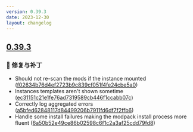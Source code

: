 ```yaml
---
version: 0.39.3
date: 2023-12-30
layout: changelog
---
```

## [0.39.3](#0.39.3)
### 🐛 修复与补丁

- Should not re-scan the mods if the instance mounted ([f02634b76d4ef2723b9c839cf051f4fe24cbe5a0](https://github.com/Voxelum/x-minecraft-launcher/commit/f02634b76d4ef2723b9c839cf051f4fe24cbe5a0))
- Instances templates aren't shown sometime ([ec31151c21e1fe76ad7319589cb446f1ccabb07c](https://github.com/Voxelum/x-minecraft-launcher/commit/ec31151c21e1fe76ad7319589cb446f1ccabb07c))
- Correctly log aggregated errors ([a5bfed62848117d84499206b7911fd6df7f2ffb6](https://github.com/Voxelum/x-minecraft-launcher/commit/a5bfed62848117d84499206b7911fd6df7f2ffb6))
- Handle some install failures making the modpack install process more fluent ([6a50b52e49ce86b02598c6f1c2a3af25cdd79fd8](https://github.com/Voxelum/x-minecraft-launcher/commit/6a50b52e49ce86b02598c6f1c2a3af25cdd79fd8))
